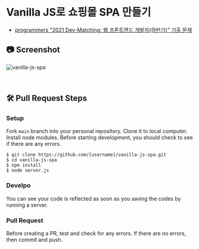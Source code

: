 # Vanilla JS로 쇼핑몰 SPA 만들기

- <a href="https://school.programmers.co.kr/skill_check_assignments/199">programmers "2021 Dev-Matching: 웹 프론트엔드 개발자(하반기)" 기출 문제</a>

## 📷 Screenshot

![vanilla-js-spa](https://user-images.githubusercontent.com/54442420/187673435-cf82c567-d657-4aa7-bc70-665c045fb677.gif)

<br>

## 🛠 Pull Request Steps

### Setup

Fork `main` branch into your personal repository. Clone it to local computer. Install node modules. Before starting development, you should check to see if there are any errors.
```
$ git clone https://github.com/[username]/vanilla-js-spa.git
$ cd vanilla-js-spa
$ npm install
$ node server.js
```

### Develpo

You can see your code is reflected as soon as you saving the codes by running a server.

### Pull Request

Before creating a PR, test and check for any errors. If there are no errors, then commit and push.

